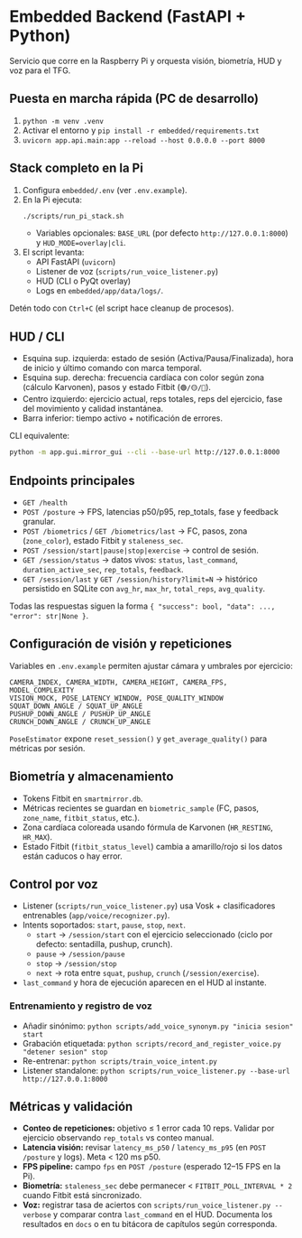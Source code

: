 # Embedded Backend (FastAPI + Python)

Servicio que corre en la Raspberry Pi y orquesta visión, biometría, HUD y voz para el TFG.

## Puesta en marcha rápida (PC de desarrollo)
1. `python -m venv .venv`
2. Activar el entorno y `pip install -r embedded/requirements.txt`
3. `uvicorn app.api.main:app --reload --host 0.0.0.0 --port 8000`

## Stack completo en la Pi
1. Configura `embedded/.env` (ver `.env.example`).
2. En la Pi ejecuta:
   ```bash
   ./scripts/run_pi_stack.sh
   ```
   - Variables opcionales: `BASE_URL` (por defecto `http://127.0.0.1:8000`) y `HUD_MODE=overlay|cli`.
3. El script levanta:
   - API FastAPI (`uvicorn`)
   - Listener de voz (`scripts/run_voice_listener.py`)
   - HUD (CLI o PyQt overlay)
   - Logs en `embedded/app/data/logs/`.

Detén todo con `Ctrl+C` (el script hace cleanup de procesos).

## HUD / CLI
- Esquina sup. izquierda: estado de sesión (Activa/Pausa/Finalizada), hora de inicio y último comando con marca temporal.
- Esquina sup. derecha: frecuencia cardíaca con color según zona (cálculo Karvonen), pasos y estado Fitbit (`🟢/🟡/🔴`).
- Centro izquierdo: ejercicio actual, reps totales, reps del ejercicio, fase del movimiento y calidad instantánea.
- Barra inferior: tiempo activo + notificación de errores.

CLI equivalente:
```bash
python -m app.gui.mirror_gui --cli --base-url http://127.0.0.1:8000
```

## Endpoints principales
- `GET /health`
- `POST /posture` → FPS, latencias p50/p95, rep_totals, fase y feedback granular.
- `POST /biometrics` / `GET /biometrics/last` → FC, pasos, zona (`zone_color`), estado Fitbit y `staleness_sec`.
- `POST /session/start|pause|stop|exercise` → control de sesión.
- `GET /session/status` → datos vivos: `status`, `last_command`, `duration_active_sec`, `rep_totals`, `feedback`.
- `GET /session/last` y `GET /session/history?limit=N` → histórico persistido en SQLite con `avg_hr`, `max_hr`, `total_reps`, `avg_quality`.

Todas las respuestas siguen la forma `{ "success": bool, "data": ..., "error": str|None }`.

## Configuración de visión y repeticiones
Variables en `.env.example` permiten ajustar cámara y umbrales por ejercicio:
```
CAMERA_INDEX, CAMERA_WIDTH, CAMERA_HEIGHT, CAMERA_FPS, MODEL_COMPLEXITY
VISION_MOCK, POSE_LATENCY_WINDOW, POSE_QUALITY_WINDOW
SQUAT_DOWN_ANGLE / SQUAT_UP_ANGLE
PUSHUP_DOWN_ANGLE / PUSHUP_UP_ANGLE
CRUNCH_DOWN_ANGLE / CRUNCH_UP_ANGLE
```
`PoseEstimator` expone `reset_session()` y `get_average_quality()` para métricas por sesión.

## Biometría y almacenamiento
- Tokens Fitbit en `smartmirror.db`.
- Métricas recientes se guardan en `biometric_sample` (FC, pasos, `zone_name`, `fitbit_status`, etc.).
- Zona cardíaca coloreada usando fórmula de Karvonen (`HR_RESTING`, `HR_MAX`).
- Estado Fitbit (`fitbit_status_level`) cambia a amarillo/rojo si los datos están caducos o hay error.

## Control por voz
- Listener (`scripts/run_voice_listener.py`) usa Vosk + clasificadores entrenables (`app/voice/recognizer.py`).
- Intents soportados: `start`, `pause`, `stop`, `next`.
  - `start` → `/session/start` con el ejercicio seleccionado (ciclo por defecto: sentadilla, pushup, crunch).
  - `pause` → `/session/pause`
  - `stop` → `/session/stop`
  - `next` → rota entre `squat`, `pushup`, `crunch` (`/session/exercise`).
- `last_command` y hora de ejecución aparecen en el HUD al instante.

### Entrenamiento y registro de voz
- Añadir sinónimo: `python scripts/add_voice_synonym.py "inicia sesion" start`
- Grabación etiquetada: `python scripts/record_and_register_voice.py "detener sesion" stop`
- Re-entrenar: `python scripts/train_voice_intent.py`
- Listener standalone: `python scripts/run_voice_listener.py --base-url http://127.0.0.1:8000`

## Métricas y validación
- **Conteo de repeticiones:** objetivo ≤ 1 error cada 10 reps. Validar por ejercicio observando `rep_totals` vs conteo manual.
- **Latencia visión:** revisar `latency_ms_p50` / `latency_ms_p95` (en `POST /posture` y logs). Meta \< 120 ms p50.
- **FPS pipeline:** campo `fps` en `POST /posture` (esperado 12–15 FPS en la Pi).
- **Biometría:** `staleness_sec` debe permanecer \< `FITBIT_POLL_INTERVAL * 2` cuando Fitbit está sincronizado.
- **Voz:** registrar tasa de aciertos con `scripts/run_voice_listener.py --verbose` y comparar contra `last_command` en el HUD.
Documenta los resultados en `docs` o en tu bitácora de capítulos según corresponda.
